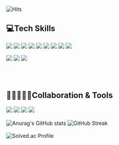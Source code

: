 ![Hits](https://hits.seeyoufarm.com/api/count/incr/badge.svg?url=https%3A%2F%2Fgithub.com%2Frlaghdtlr012&count_bg=%2379C83D&title_bg=%23555555&icon=&icon_color=%23E7E7E7&title=hits&edge_flat=false)
## 💻Tech Skills
<img src="https://img.shields.io/badge/javascript-F7DF1E?style=flat-square&logo=javascript&logoColor=black"/>    <img src="https://img.shields.io/badge/TypeScript-3178C6?style=flat-square&logo=TypeScript&logoColor=white"/>        <img src="https://img.shields.io/badge/React-61DAFB?style=flat-square&logo=React&logoColor=black"/>    <img src="https://img.shields.io/badge/Next.js-000000?style=flat-square&logo=Next.js&logoColor=white"/>    <img src="https://img.shields.io/badge/Node.js-339933?style=flat-square&logo=Node.js&logoColor=black"/>    <img src="https://img.shields.io/badge/Socket.io-010101?style=flat-square&logo=Socket.io&logoColor=white"/>    <img src="https://img.shields.io/badge/React Query-FF4154?style=flat-square&logo=React Query&logoColor=white"/>    <img src="https://img.shields.io/badge/JAVA-9cf?style=flat-square&logo=CoffeeScript&logoColor=white"/>   <img src="https://img.shields.io/badge/Spring-6DB33F?style=flat-square&logo=Spring&logoColor=white"/>





<img src="https://img.shields.io/badge/HTML5-E34F26?style=flat-square&logo=HTML5&logoColor=white"/>    <img src="https://img.shields.io/badge/CSS3-1572B6?style=flat-square&logo=CSS3&logoColor=white"/>   <img src="https://img.shields.io/badge/Oracle-F80000?style=flat-square&logo=Oracle&logoColor=white"/>

<br><br>
## 👨🏻‍🤝‍👨🏻Collaboration & Tools
<img src="https://img.shields.io/badge/Git-F05032?style=flat-square&logo=Git&logoColor=white"/>    <img src="https://img.shields.io/badge/Discord-5865F2?style=flat-square&logo=Discord&logoColor=white"/>    <img src="https://img.shields.io/badge/Slack-4A154B?style=flat-square&logo=Slack&logoColor=white"/> <img src="https://img.shields.io/badge/AdobePhotoshop-31A8FF?style=flat-square&logo=AdobePhotoshop&logoColor=white"/>
<br><br>
![Anurag's GitHub stats](https://github-readme-stats.vercel.app/api?username=rlaghdtlr012&show_icons=true&theme=radical)
![GitHub Streak](https://github-readme-streak-stats.herokuapp.com/?user=rlaghdtlr012&theme=dark)
<br><br>
![Solved.ac Profile](http://mazassumnida.wtf/api/v2/generate_badge?boj=rlaghdtlr012)
